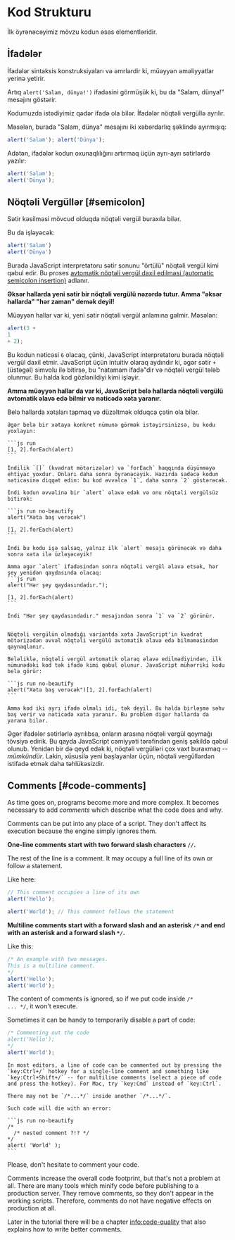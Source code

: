 # Kod Strukturu

İlk öyrənəcəyimiz mövzu kodun əsas elementləridir.

## İfadələr

İfadələr sintaksis konstruksiyaları və əmrlərdir ki, müəyyən əməliyyatlar yerinə yetirir.

Artıq `alert('Salam, dünya!')` ifadəsini görmüşük ki, bu da "Salam, dünya!" mesajını göstərir.

Kodumuzda istədiyimiz qədər ifadə ola bilər. İfadələr nöqtəli vergüllə ayrılır.

Məsələn, burada "Salam, dünya" mesajını iki xəbərdarlıq şəklində ayırmışıq:

```js run no-beautify
alert('Salam'); alert('Dünya');
```

Adətən, ifadələr kodun oxunaqlılığını artırmaq üçün ayrı-ayrı sətirlərdə yazılır:

```js run no-beautify
alert('Salam');
alert('Dünya');
```

## Nöqtəli Vergüllər [#semicolon]

Sətir kəsilməsi mövcud olduqda nöqtəli vergül buraxıla bilər.

Bu da işləyəcək:

```js run no-beautify
alert('Salam')
alert('Dünya')
```

Burada JavaScript interpretatoru sətir sonunu "örtülü" nöqtəli vergül kimi qəbul edir. Bu proses [avtomatik nöqtəli vergül daxil edilməsi (automatic semicolon insertion)](https://tc39.github.io/ecma262/#sec-automatic-semicolon-insertion) adlanır.

**Əksər hallarda yeni sətir bir nöqtəli vergülü nəzərdə tutur. Amma "əksər hallarda" "hər zaman" demək deyil!**

Müəyyən hallar var ki, yeni sətir nöqtəli vergül anlamına gəlmir. Məsələn:

```js run no-beautify
alert(3 +
1
+ 2);
```

Bu kodun nəticəsi `6` olacaq, çünki, JavaScript interpretatoru burada nöqtəli vergül daxil etmir. JavaScript üçün intuitiv olaraq aydındır ki, əgər sətir `+` (üstəgəl) simvolu ilə bitirsə, bu "natamam ifadə"dir və nöqtəli vergül tələb olunmur. Bu halda kod gözlənildiyi kimi işləyir.

**Amma müəyyən hallar da var ki, JavaScript belə hallarda nöqtəli vergülü avtomatik əlavə edə bilmir və nəticədə xəta yaranır.**

Belə hallarda xətaları tapmaq və düzəltmək olduqca çətin ola bilər.

````smart header="Xəta üçün bir nümunə"
Əgər belə bir xətaya konkret nümunə görmək istəyirsinizsə, bu kodu yoxlayın:

```js run
[1, 2].forEach(alert)
```

İndilik `[]` (kvadrat mötərizələr) və `forEach` haqqında düşünməyə ehtiyac yoxdur. Onları daha sonra öyrənəcəyik. Hazırda sadəcə kodun nəticəsinə diqqət edin: bu kod əvvəlcə `1`, daha sonra `2` göstərəcək.

İndi kodun əvvəlinə bir `alert` əlavə edək və onu nöqtəli vergülsüz bitirək:

```js run no-beautify
alert("Xəta baş verəcək")

[1, 2].forEach(alert)
```

İndi bu kodu işə salsaq, yalnız ilk `alert` mesajı görünəcək və daha sonra xəta ilə üzləşəcəyik!

Amma əgər `alert` ifadəsindən sonra nöqtəli vergül əlavə etsək, hər şey yenidən qaydasında olacaq:
```js run
alert("Hər şey qaydasındadır.");

[1, 2].forEach(alert)  
```

İndi "Hər şey qaydasındadır." mesajından sonra `1` və `2` görünür.


Nöqtəli vergülün olmadığı variantda xəta JavaScript'in kvadrat mötərizədən əvvəl nöqtəli vergülü avtomatik əlavə edə bilməməsindən qaynaqlanır.

Beləliklə, nöqtəli vergül avtomatik olaraq əlavə edilmədiyindən, ilk nümunədəki kod tək ifadə kimi qəbul olunur. JavaScript mühərriki kodu belə görür:

```js run no-beautify
alert("Xəta baş verəcək")[1, 2].forEach(alert)
```

Amma kod iki ayrı ifadə olmalı idi, tək deyil. Bu halda birləşmə səhv baş verir və nəticədə xəta yaranır. Bu problem digər hallarda da yarana bilər.
````

Əgər ifadələr sətirlərlə ayrılıbsa, onların arasına nöqtəli vergül qoymağı tövsiyə edirik. Bu qayda JavaScript cəmiyyəti tərəfindən geniş şəkildə qəbul olunub. Yenidən bir də qeyd edək ki, nöqtəli vergülləri çox vaxt buraxmaq -- *mümkündür*. Lakin, xüsusilə yeni başlayanlar üçün, nöqtəli vergüllərdən istifadə etmək daha təhlükəsizdir.

## Comments [#code-comments]

As time goes on, programs become more and more complex. It becomes necessary to add *comments* which describe what the code does and why.

Comments can be put into any place of a script. They don't affect its execution because the engine simply ignores them.

**One-line comments start with two forward slash characters `//`.**

The rest of the line is a comment. It may occupy a full line of its own or follow a statement.

Like here:
```js run
// This comment occupies a line of its own
alert('Hello');

alert('World'); // This comment follows the statement
```

**Multiline comments start with a forward slash and an asterisk <code>/&#42;</code> and end with an asterisk and a forward slash <code>&#42;/</code>.**

Like this:

```js run
/* An example with two messages.
This is a multiline comment.
*/
alert('Hello');
alert('World');
```

The content of comments is ignored, so if we put code inside <code>/&#42; ... &#42;/</code>, it won't execute.

Sometimes it can be handy to temporarily disable a part of code:

```js run
/* Commenting out the code
alert('Hello');
*/
alert('World');
```

```smart header="Use hotkeys!"
In most editors, a line of code can be commented out by pressing the `key:Ctrl+/` hotkey for a single-line comment and something like `key:Ctrl+Shift+/` -- for multiline comments (select a piece of code and press the hotkey). For Mac, try `key:Cmd` instead of `key:Ctrl`.
```

````warn header="Nested comments are not supported!"
There may not be `/*...*/` inside another `/*...*/`.

Such code will die with an error:

```js run no-beautify
/*
  /* nested comment ?!? */
*/
alert( 'World' );
```
````

Please, don't hesitate to comment your code.

Comments increase the overall code footprint, but that's not a problem at all. There are many tools which minify code before publishing to a production server. They remove comments, so they don't appear in the working scripts. Therefore, comments do not have negative effects on production at all.

Later in the tutorial there will be a chapter <info:code-quality> that also explains how to write better comments.
